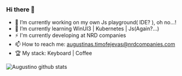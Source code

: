 ### Hi there 👋
- 🔭 I’m currently working on my own Js playground( IDE? ), oh no...!
- 🌱 I’m currently learning WinUI3 | Kubernetes | Js(Again?...)
- ⚡ I'm currently developing at NRD companies
- 📫 How to reach me: augustinas.timofejevas@nrdcompanies.com
- 🏆 My stack: Keyboard | Coffee 

![Augustino github stats](https://github-readme-stats.vercel.app/api/?username=augustinas01&show_icons=true&title_color=fff&icon_color=79ff97&text_color=9f9f9f&bg_color=151515)

